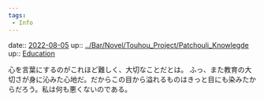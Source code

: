 ```yaml
---
tags:
 - Info
---
```


date:: [2022-08-05](../Daily_Note/2022-08-05.md)
up:: [../Bar/Novel/Touhou_Project/Patchouli_Knowlegde](../Bar/Novel/Touhou_Project/Patchouli_Knowlegde.md)
up:: [Education](../Bar/Novel/Topics/Education.md)

心を言葉にするのがこれほど難しく、大切なことだとは。
ふっ、また教育の大切さが身に沁みた心地だ。だからこの目から溢れるものはきっと目にも染みたからだろう。私は何も悪くないのである。